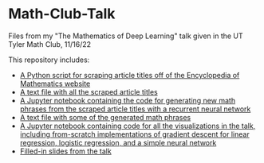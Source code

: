# Math-Club-Talk
Files from my "The Mathematics of Deep Learning" talk given in the UT Tyler Math Club, 11/16/22

This repository includes:
- [A Python script for scraping article titles off of the Encyclopedia of Mathematics website](https://github.com/alex-bearden/Math-Club-Talk/blob/main/math_encyclopedia_scraper.py)
- [A text file with all the scraped article titles](https://github.com/alex-bearden/Math-Club-Talk/blob/main/math_phrases_final.txt)
- [A Jupyter notebook containing the code for generating new math phrases from the scraped article titles with a recurrent neural network](https://github.com/alex-bearden/Math-Club-Talk/blob/main/math_phrases_language_modeling.ipynb)
- [A text file with some of the generated math phrases](https://github.com/alex-bearden/Math-Club-Talk/blob/main/AI_generated_math_phrases.txt)
- [A Jupyter notebook containing code for all the visualizations in the talk, including from-scratch implementations of gradient descent for linear regression, logistic regression, and a simple neural network](https://github.com/alex-bearden/Math-Club-Talk/blob/main/math_club_talk.ipynb)
- [Filled-in slides from the talk](https://github.com/alex-bearden/Math-Club-Talk/blob/main/mc_talk_slides_filled_in.pdf)
